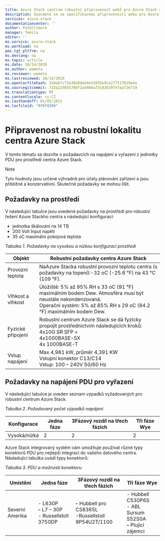 ```yaml
---
title: Azure Stack centrum robustní připravenost webů pro Azure Stack centra | Microsoft Docs
description: Seznamte se se specifikacemi připravenosti webu pro Azure Stackho centra.
services: azure-stack
documentationcenter: ''
author: PatAltimore
manager: femila
editor: ''
ms.service: azure-stack
ms.workload: na
pms.tgt_pltfrm: na
ms.devlang: na
ms.topic: article
ms.date: 10/14/2020
ms.author: wamota
ms.reviewer: wamota
ms.lastreviewed: 10/14/2020
ms.openlocfilehash: 5a9eb7c73a30268eb4e53855e9ce277517019e4a
ms.sourcegitcommit: 733a22985570df1ad466a73cd26397e7aa726719
ms.translationtype: MT
ms.contentlocale: cs-CZ
ms.lasthandoff: 01/05/2021
ms.locfileid: "97874298"
---
```

# <a name="azure-stack-hub-ruggedized-site-readiness"></a>Připravenost na robustní lokalitu centra Azure Stack

V tomto tématu se dozvíte o požadavcích na napájení a vyřazení z jednotky PDU pro prostředí centra Azure Stack. 

>[!NOTE]
>Tyto hodnoty jsou určené výhradně pro účely plánování zařízení a jsou přibližné a konzervativní. Skutečné požadavky se mohou lišit.

## <a name="environmental-requirements"></a>Požadavky na prostředí

V následující tabulce jsou uvedené požadavky na prostředí pro robustní řešení Azure Stackho centra s následující konfigurací:

- jednotka škálování na 14 TB
- 200 Volt Input napětí
- 35 oC maximální pokojová teplota

*Tabulka 1. Požadavky na vysokou a nízkou konfiguraci prostředí*

| Objekt                         | Robustní požadavky centra Azure Stack               |
|--------------------------------|--------------------------------|
|Provozní teplota           | NaAzure Stacka robustní provozní teplotu centra (s požadavky na topení):-32 oC (-25.6 °F) na 43 °C (109 °F).    |
|Vlhkost a vlhkost           | Úložiště: 5% až 95% RH s 33 oC (91 °F) maximálním bodem Dew. Atmosféra musí být neustále nekondenzovaná. <br> Operační systém: 5% až 85% RH s 29 oC (84.2 °F) maximálním bodem Dew.
|Fyzické připojení           | Robustní centrum Azure Stack se dá fyzicky propojit prostřednictvím následujících kroků: <br>4x10G SR SFP + <br>4x1000BASE-SX <br>4x 1000BASE-T
|Vstup napájení                     | Max 4,981 kW, průměr 4,391 KW<br> Vstupní konektor C13/C14<br> Vstup: 100 – 240V 50/60 Hz

## <a name="pdu-power-drop-requirements"></a>Požadavky na napájení PDU pro vyřazení

V následující tabulce je uveden seznam výpadků vyžadovaných pro robustní centrum Azure Stack.

*Tabulka 2. Požadovaný počet výpadků napájení*

| Konfigurace  | Jedna fáze  | 3Fázový rozdíl na třech fázích |Tři fáze Wye |
|----------------|---------------|-------------------|----------------|
|Vysoká/nízká        | 2             | 2                 | 2              |

Azure Stack integrovaný systém vám umožňuje používat různé typy konektorů PDU pro nejlepší integraci do vašeho datového centra. Následující tabulka uvádí typy konektorů:

*Tabulka 3. PDU a možnosti konektoru*

| Umístění     | Jedna fáze                                | 3Fázový rozdíl na třech fázích                                   | Tři fáze Wye                                        |
|--------------|---------------------------------------------|-----------------------------------------------------|-----------------------------------------------------------|
|Severní Amerika |- L630P<br>– L7 – 30P<br>- Russellstoll 3750DP |– Hubbell pro CS8365L<br>-Russellstoll 9P54U2T/1100 |- Hubbell C530P6S<br>- ABL Sursum S52S0A<br>– Plující zájemci |


